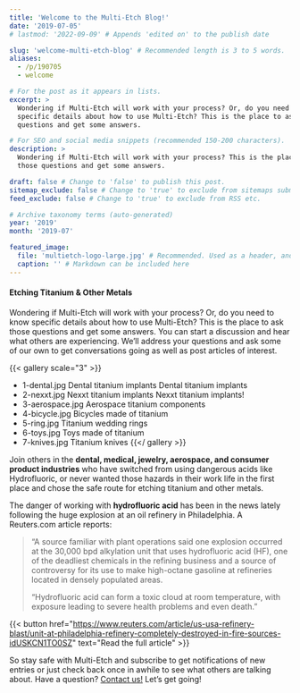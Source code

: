 ```yaml
---
title: 'Welcome to the Multi-Etch Blog!'
date: '2019-07-05'
# lastmod: '2022-09-09' # Appends 'edited on' to the publish date

slug: 'welcome-multi-etch-blog' # Recommended length is 3 to 5 words.
aliases:
  - /p/190705
  - welcome

# For the post as it appears in lists.
excerpt: >
  Wondering if Multi-Etch will work with your process? Or, do you need to know
  specific details about how to use Multi-Etch? This is the place to ask those
  questions and get some answers.

# For SEO and social media snippets (recommended 150-200 characters).
description: >
  Wondering if Multi-Etch will work with your process? This is the place to ask
  those questions and get some answers.

draft: false # Change to 'false' to publish this post.
sitemap_exclude: false # Change to 'true' to exclude from sitemaps submitted to search engines.
feed_exclude: false # Change to 'true' to exclude from RSS etc.

# Archive taxonomy terms (auto-generated)
year: '2019'
month: '2019-07'

featured_image:
  file: 'multietch-logo-large.jpg' # Recommended. Used as a header, and when sharing on social media.
  caption: '' # Markdown can be included here
---
```


#### Etching Titanium & Other Metals

Wondering if Multi-Etch will work with your process? Or, do you need to know
specific details about how to use Multi-Etch? This is the place to ask those
questions and get some answers. You can start a discussion and hear what others
are experiencing. We’ll address your questions and ask some of our own to get
conversations going as well as post articles of interest.

{{< gallery scale="3" >}}

- 1-dental.jpg Dental titanium implants Dental titanium implants
- 2-nexxt.jpg Nexxt titanium implants Nexxt titanium implants!
- 3-aerospace.jpg Aerospace titanium components
- 4-bicycle.jpg Bicycles made of titanium
- 5-ring.jpg Titanium wedding rings
- 6-toys.jpg Toys made of titanium
- 7-knives.jpg Titanium knives {{</ gallery >}}

Join others in the **dental, medical, jewelry, aerospace, and consumer product
industries** who have switched from using dangerous acids like Hydrofluoric, or
never wanted those hazards in their work life in the first place and chose the
safe route for etching titanium and other metals.

The danger of working with **hydrofluoric acid** has been in the news lately
following the huge explosion at an oil refinery in Philadelphia. A Reuters.com
article reports:

> “A source familiar with plant operations said one explosion occurred at the
> 30,000 bpd alkylation unit that uses hydrofluoric acid (HF), one of the
> deadliest chemicals in the refining business and a source of controversy for
> its use to make high-octane gasoline at refineries located in densely
> populated areas.
>
> “Hydrofluoric acid can form a toxic cloud at room temperature, with exposure
> leading to severe health problems and even death.”

{{< button href="https://www.reuters.com/article/us-usa-refinery-blast/unit-at-philadelphia-refinery-completely-destroyed-in-fire-sources-idUSKCN1TO0SZ" text="Read the full article" >}}

So stay safe with Multi-Etch and subscribe to get notifications of new entries
or just check back once in awhile to see what others are talking about. Have a
question? [Contact us!](/contact/) Let’s get going!
